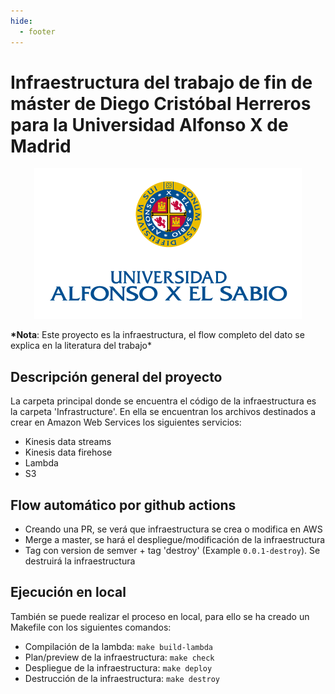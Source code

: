 ```yaml
---
hide:
  - footer
---
```


# **Infraestructura del trabajo de fin de máster de Diego Cristóbal Herreros para la Universidad Alfonso X de Madrid**

<p align="center">
  <img src="/images/Logo-UAX.png">
</p>

**\*Nota**: Este proyecto es la infraestructura, el flow completo del dato se explica en la literatura del trabajo\*

## Descripción general del proyecto

La carpeta principal donde se encuentra el código de la infraestructura es la carpeta 'Infrastructure'. En ella se encuentran los archivos destinados a crear en Amazon Web Services los siguientes servicios:

- Kinesis data streams
- Kinesis data firehose
- Lambda
- S3

## Flow automático por github actions

- Creando una PR, se verá que infraestructura se crea o modifica en AWS
- Merge a master, se hará el despliegue/modificación de la infraestructura
- Tag con version de semver + tag 'destroy' (Example `0.0.1-destroy`). Se destruirá la infraestructura

## Ejecución en local

También se puede realizar el proceso en local, para ello se ha creado un Makefile con los siguientes comandos:

- Compilación de la lambda: `make build-lambda`
- Plan/preview de la infraestructura: `make check`
- Despliegue de la infraestructura: `make deploy`
- Destrucción de la infraestructura: `make destroy`

